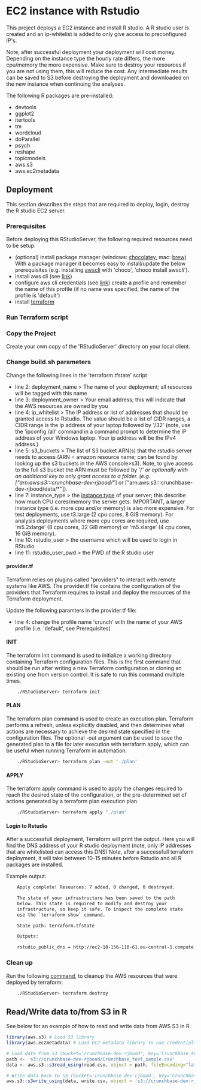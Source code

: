 
# EC2 instance with Rstudio

This project deploys a EC2 instance and install R studio.
A R studio user is created and an ip-whitelist is added to only give access to preconfigured IP's.

Note, after successful deployment your deployment will cost money. Depending on the instance type the hourly rate differs, the more cpu/memory the more expensive.
Make sure to destroy your resources if you are not using them, this will reduce the cost. Any intermediate results can be saved to S3 before destroying the deployment and downloaded on the new instance when continuing the analyses.

The following R packages are pre-installed:
- devtools
- ggplot2
- itertools
- tm
- wordcloud
- doParallel
- psych
- reshape
- topicmodels
- aws.s3
- aws.ec2metadata

## Deployment

This section describes the steps that are required to deploy, login, destroy the R studio EC2 server.

### Prerequisites 

Before deploying this RStudioServer, the following required resources need to be setup:
- (optional) install package manager (windows: [chocolatey](https://chocolatey.org/install), mac: [brew](https://brew.sh))
    With a package manager it becomes easy to install/update the below prerequisites (e.g. installing [awscli](https://chocolatey.org/packages/awscli) with 'choco', 'choco install awscli').
- install aws cli (see [link](https://docs.aws.amazon.com/cli/latest/userguide/install-cliv2.html))
- configure aws cli credentials (see [link](https://docs.aws.amazon.com/cli/latest/userguide/cli-chap-configure.html))
    create a profile and remember the name of this profile (if no name was specified, the name of the profile is 'default')
- install [terraform](https://www.terraform.io/downloads.html)


### Run Terraform script

### Copy the Project

Create your own copy of the 'RStudioServer' directory on your local client.

### Change build.sh parameters

Change the following lines in the 'terraform.tfstate' script
- line 2: deployment_name > The name of your deployment; all resources will be tagged with this name
- line 3: deployment_owner > Your email address; this will indicate that the AWS resources are owned by you
- line 4: ip_whitelist > The IP address or list of addresses that should be granted access to Rstudio. The value should be a list of CIDR ranges, a CIDR range is the ip address of your laptop followed by '/32' (note, use the 'ipconfig /all' command in a command prompt to determine the IP address of your Windows laptop. Your ip address will be the IPv4 address.)
- line 5: s3_buckets > The list of S3 bucket ARN(s) that the rstudio server needs to access (ARN = amazon resource name; can be found by looking up the s3 buckets in the AWS console>s3). Note, to give access to the full s3 bucket the ARN must be followed by '/*' or optionally with an additional key to only grant access to a folder.
(e.g. ["arn:aws:s3:::crunchbase-dev-rjbood/*"] or ["arn:aws:s3:::crunchbase-dev-rjbood/data/*"]).
- line 7: instance_type > the [instance type](https://aws.amazon.com/ec2/instance-types/) of your server; this describe how much CPU cores/memory the server gets. IMPORTANT, a larger instance type (i.e. more cpu and/or memory) is also more expensive. For test deployments, use t3.large (2 cpu cores, 8 GiB memory). For analysis deployments where more cpu cores are required, use 'm5.2xlarge' (8 cpu cores, 32 GiB memory) or 'm5.xlarge' (4 cpu cores, 16 GiB memory).
- line 10: rstudio_user > the username which will be used to login in RStudio
- line 11: rstudio_user_pwd > the PWD of the R studio user

#### provider.tf
Terraform relies on plugins called "providers" to interact with remote systems like AWS. 
The provider.tf file contains the configuration of the providers that Terraform requires to install and deploy the resources of the Terraform deployment.

Update the following paramters in the provider.tf file:
- line 4: change the profile name 'crunch' with the name of your AWS profile (i.e. 'default', see Prerequisites)

#### INIT
The terraform init command is used to initialize a working directory containing Terraform configuration files. This is the first command that should be run after writing a new Terraform configuration or cloning an existing one from version control. It is safe to run this command multiple times.
``` sh
    ./RStudioServer> terraform init
```

#### PLAN
The terraform plan command is used to create an execution plan. Terraform performs a refresh, unless explicitly disabled, and then determines what actions are necessary to achieve the desired state specified in the configuration files. The optional -out argument can be used to save the generated plan to a file for later execution with terraform apply, which can be useful when running Terraform in automation.
``` sh
    ./RStudioServer> terraform plan -out './plan'
```

#### APPLY
The terraform apply command is used to apply the changes required to reach the desired state of the configuration, or the pre-determined set of actions generated by a terraform plan execution plan.
``` sh
    ./RStudioServer> terraform apply "./plan"
```

#### Login to Rstudio
After a successfull deployment, Terraform will print the output. Here you will find the DNS address of your R studio deployment (note, only IP addresses that are whitelisted can access this DNS)
Note, after a successfull terraform deployment, it will take between 10-15 minutes before Rstudio and all R packages are installed.

Example output:
``` sh
    Apply complete! Resources: 7 added, 0 changed, 0 destroyed.

    The state of your infrastructure has been saved to the path
    below. This state is required to modify and destroy your
    infrastructure, so keep it safe. To inspect the complete state
    use the `terraform show` command.

    State path: terraform.tfstate

    Outputs:

    rstudio_public_dns = http://ec2-18-156-118-61.eu-central-1.compute.amazonaws.com:8787
```

### Clean up
Run the following [command](https://www.terraform.io/docs/commands/destroy.html), to cleanup the AWS resources that were deployed by terraform:
``` sh
    ./RStudioServer> terraform destroy
```

## Read/Write data to/from S3 in R

See below for an example of how to read and write data from AWS S3 in R.

``` R
library(aws.s3) # Load S3 library
library(aws.ec2metadata) # Load EC2 metadata library to use credentials from EC2 server for S3 access

# Load data from S3 (bucket='crunchbase-dev-rjbood', key='Crunchbase_test_sample.csv')
path <- 's3://crunchbase-dev-rjbood/Crunchbase_test_sample.csv'
data <- aws.s3::s3read_using(read.csv, object = path, fileEncoding="latin1")

# Write data back to S3 (bucket='crunchbase-dev-rjbood', key='Crunchbase_write_sample.csv')
aws.s3::s3write_using(data, write.csv, object = 's3://crunchbase-dev-rjbood/Crunchbase_write_sample.csv')
```
